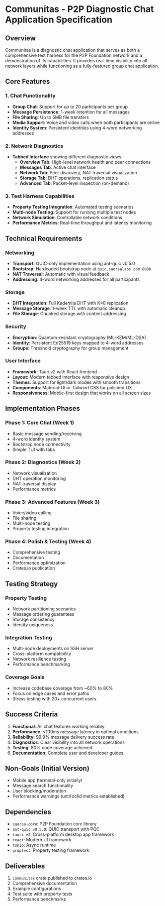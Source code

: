 # Communitas - P2P Diagnostic Chat Application Specification

## Overview
Communitas is a diagnostic chat application that serves as both a comprehensive test harness for the P2P Foundation network and a demonstration of its capabilities. It provides real-time visibility into all network layers while functioning as a fully-featured group chat application.

## Core Features

### 1. Chat Functionality
- **Group Chat**: Support for up to 20 participants per group
- **Message Persistence**: 1-week retention for all messages
- **File Sharing**: Up to 5MB file transfers
- **Media Support**: Voice and video calls when both participants are online
- **Identity System**: Persistent identities using 4-word networking addresses

### 2. Network Diagnostics
- **Tabbed Interface** showing different diagnostic views:
  - **Overview Tab**: High-level network health and peer connections
  - **Messages Tab**: Active chat interface
  - **Network Tab**: Peer discovery, NAT traversal visualization
  - **Storage Tab**: DHT operations, replication status
  - **Advanced Tab**: Packet-level inspection (on-demand)
  
### 3. Test Harness Capabilities
- **Property Testing Integration**: Automated testing scenarios
- **Multi-node Testing**: Support for running multiple test nodes
- **Network Simulation**: Controllable network conditions
- **Performance Metrics**: Real-time throughput and latency monitoring

## Technical Requirements

### Networking
- **Transport**: QUIC-only implementation using ant-quic v0.5.0
- **Bootstrap**: Hardcoded bootstrap node at `quic.saorsalabs.com:8888`
- **NAT Traversal**: Automatic with visual feedback
- **Addressing**: 4-word networking addresses for all participants

### Storage
- **DHT Integration**: Full Kademlia DHT with K=8 replication
- **Message Storage**: 1-week TTL with automatic cleanup
- **File Storage**: Chunked storage with content addressing

### Security
- **Encryption**: Quantum-resistant cryptography (ML-KEM/ML-DSA)
- **Identity**: Persistent Ed25519 keys mapped to 4-word addresses
- **Groups**: Threshold cryptography for group management

### User Interface
- **Framework**: Tauri v2 with React frontend
- **Layout**: Modern tabbed interface with responsive design
- **Themes**: Support for light/dark modes with smooth transitions
- **Components**: Material-UI or Tailwind CSS for polished UX
- **Responsiveness**: Mobile-first design that works on all screen sizes

## Implementation Phases

### Phase 1: Core Chat (Week 1)
- Basic message sending/receiving
- 4-word identity system
- Bootstrap node connectivity
- Simple TUI with tabs

### Phase 2: Diagnostics (Week 2)
- Network visualization
- DHT operation monitoring
- NAT traversal display
- Performance metrics

### Phase 3: Advanced Features (Week 3)
- Voice/video calling
- File sharing
- Multi-node testing
- Property testing integration

### Phase 4: Polish & Testing (Week 4)
- Comprehensive testing
- Documentation
- Performance optimization
- Crates.io publication

## Testing Strategy

### Property Testing
- Network partitioning scenarios
- Message ordering guarantees
- Storage consistency
- Identity uniqueness

### Integration Testing
- Multi-node deployments on SSH server
- Cross-platform compatibility
- Network resilience testing
- Performance benchmarking

### Coverage Goals
- Increase codebase coverage from ~60% to 80%
- Focus on edge cases and error paths
- Stress testing with 20+ concurrent users

## Success Criteria
1. **Functional**: All chat features working reliably
2. **Performance**: <100ms message latency in optimal conditions
3. **Reliability**: 99.9% message delivery success rate
4. **Diagnostics**: Clear visibility into all network operations
5. **Testing**: 80% code coverage achieved
6. **Documentation**: Complete user and developer guides

## Non-Goals (Initial Version)
- Mobile app (terminal-only initially)
- Message search functionality
- User blocking/moderation
- Performance warnings (until solid metrics established)

## Dependencies
- `saorsa-core`: P2P Foundation core library
- `ant-quic v0.5.0`: QUIC transport with PQC
- `tauri v2`: Cross-platform desktop app framework
- `react`: Modern UI framework
- `tokio`: Async runtime
- `proptest`: Property testing framework

## Deliverables
1. `communitas` crate published to crates.io
2. Comprehensive documentation
3. Example configurations
4. Test suite with property tests
5. Performance benchmarks
